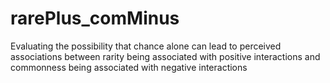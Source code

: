 # rarePlus_comMinus
Evaluating the possibility that chance alone can lead to perceived associations between rarity being associated with positive interactions and commonness being associated with negative interactions
